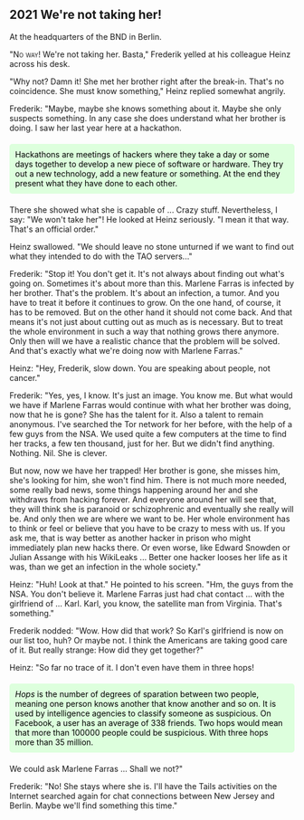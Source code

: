 ## **2021** We're not taking her!

At the headquarters of the BND in Berlin.

<span style="font-variant:small-caps;">"No way!</span>
We're not taking her. Basta,"
Frederik yelled at his colleague Heinz across his desk.

"Why not?
Damn it!
She met her brother right after the break-in.
That's no coincidence.
She must know something,"
Heinz replied somewhat angrily.

Frederik: "Maybe, maybe she knows something about it.
Maybe she only suspects something.
In any case she does understand what her brother is doing.
I saw her last year here at a hackathon.
<div style="background-color: #dfd; color: black; padding: 10px; margin: 20px 0; border-radius: 5px;">
Hackathons are meetings of hackers where they take a day or some days together to develop a new piece of software or hardware.
They try out a new technology, add a new feature or something.
At the end they present what they have done to each other.
</div>
There she showed what she is capable of ... Crazy stuff.
Nevertheless, I say: "We won't take her"!
He looked at Heinz seriously.
"I mean it that way.
That's an official order."

Heinz swallowed.
"We should leave no stone unturned if we want to find out what they intended to do with the TAO servers..."

Frederik: "Stop it!
You don't get it.
It's not always about finding out what's going on.
Sometimes it's about more than this.
Marlene Farras is infected by her brother.
That's the problem.
It's about an infection, a tumor.
And you have to treat it before it continues to grow.
On the one hand, of course, it has to be removed.
But on the other hand it should not come back.
And that means it's not just about cutting out as much as is necessary.
But to treat the whole environment in such a way that nothing grows there anymore.
Only then will we have a realistic chance that the problem will be solved.
And that's exactly what we're doing now with Marlene Farras."

Heinz: "Hey, Frederik, slow down.
You are speaking about people, not cancer."

Frederik: "Yes, yes, I know.
It's just an image.
You know me.
But what would we have if Marlene Farras would continue with what her brother was doing, now that he is gone?
She has the talent for it.
Also a talent to remain anonymous.
I've searched the Tor network for her before, with the help of a few guys from the NSA.
We used quite a few computers at the time to find her tracks, a few ten thousand, just for her.
But we didn't find anything.
Nothing.
Nil.
She is clever.

But now, now we have her trapped!
Her brother is gone, she misses him, she's looking for him, she won't find him.
There is not much more needed, some really bad news, some things happening around her and she withdraws from hacking forever.
And everyone around her will see that, they will think she is paranoid or schizophrenic and eventually she really will be.
And only then we are where we want to be.
Her whole environment has to think or feel or believe that you have to be crazy to mess with us.
If you ask me, that is way better as another hacker in prison who might immediately plan new hacks there.
Or even worse, like Edward Snowden or Julian Assange with his WikiLeaks ...
Better one hacker looses her life as it was, than we get an infection in the whole society."

Heinz: "Huh! Look at that."
He pointed to his screen.
"Hm, the guys from the NSA.
You don't believe it.
Marlene Farras just had chat contact ... with the girlfriend of ... Karl.
Karl, you know, the satellite man from Virginia.
That's something."

Frederik nodded: "Wow.
How did that work?
So Karl's girlfriend is now on our list too, huh?
Or maybe not.
I think the Americans are taking good care of it.
But really strange: How did they get together?"

Heinz: "So far no trace of it.
I don't even have them in three hops!
<div style="background-color: #dfd; color: black; padding: 10px; margin: 20px 0; border-radius: 5px;">
<em>Hops</em> is the number of degrees of sparation between two people, meaning one person knows another that know another and so on.
It is used by intelligence agencies to classify someone as suspicious.
On Facebook, a user has an average of 338 friends.
Two hops would mean that more than 100000 people could be suspicious.
With three hops more than 35 million.
</div>

We could ask Marlene Farras ...
Shall we not?"

Frederik: "No! She stays where she is.
I'll have the Tails activities on the Internet searched again for chat connections between New Jersey and Berlin.
Maybe we'll find something this time."
